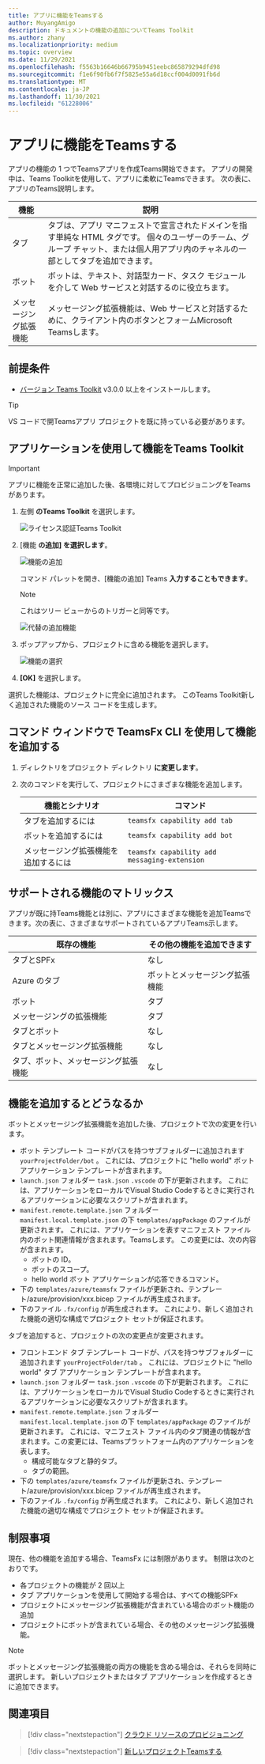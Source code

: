 ```yaml
---
title: アプリに機能をTeamsする
author: MuyangAmigo
description: ドキュメントの機能の追加についてTeams Toolkit
ms.author: zhany
ms.localizationpriority: medium
ms.topic: overview
ms.date: 11/29/2021
ms.openlocfilehash: f5563b16646b66795b9451eebc865879294dfd98
ms.sourcegitcommit: f1e6f90fb6f7f5825e55a6d18ccf004d0091fb6d
ms.translationtype: MT
ms.contentlocale: ja-JP
ms.lasthandoff: 11/30/2021
ms.locfileid: "61228006"
---
```

# <a name="add-capabilities-to-your-teams-apps"></a>アプリに機能をTeamsする

アプリの機能の 1 つでTeamsアプリを作成Teams開始できます。 アプリの開発中は、Teams Toolkitを使用して、アプリに柔軟にTeamsできます。 次の表に、アプリのTeams説明します。

|**機能**|**説明**|
|--------|-------------|
| タブ |  タブは、アプリ マニフェストで宣言されたドメインを指す単純な HTML タグです。 個々のユーザーのチーム、グループ チャット、または個人用アプリ内のチャネルの一部としてタブを追加できます。|
| ボット |  ボットは、テキスト、対話型カード、タスク モジュールを介して Web サービスと対話するのに役立ちます。|
| メッセージング拡張機能 | メッセージング拡張機能は、Web サービスと対話するために、クライアント内のボタンとフォームMicrosoft Teamsします。|

## <a name="prerequisite"></a>前提条件

* [バージョン Teams Toolkit](https://marketplace.visualstudio.com/items?itemName=TeamsDevApp.ms-teams-vscode-extension) v3.0.0 以上をインストールします。

> [!TIP]
> VS コードで開Teamsアプリ プロジェクトを既に持っている必要があります。

## <a name="add-capabilities-using-teams-toolkit"></a>アプリケーションを使用して機能をTeams Toolkit

> [!IMPORTANT]
> アプリに機能を正常に追加した後、各環境に対してプロビジョニングをTeamsがあります。

1. 左側 **のTeams Toolkit** を選択します。

    ![ライセンス認証Teams Toolkit](./images/activate-teams-toolkit.png)
  
1. [機能 **の追加] を選択します**。

    ![機能の追加](./images/add-capabilities.png)

      コマンド パレットを開き、[機能の追加] Teams **入力することもできます**。 
      
      > [!NOTE]
      > これはツリー ビューからのトリガーと同等です。

    ![代替の追加機能](./images/alternate-capabilities.png)

1. ポップアップから、プロジェクトに含める機能を選択します。

    ![機能の選択](./images/select-capabilities.png)

1. **[OK]** を選択します。

選択した機能は、プロジェクトに完全に追加されます。 このTeams Toolkit新しく追加された機能のソース コードを生成します。

## <a name="add-capabilities-using-teamsfx-cli-in-command-window"></a>コマンド ウィンドウで TeamsFx CLI を使用して機能を追加する

1. ディレクトリをプロジェクト ディレクトリ **に変更します**。
1. 次のコマンドを実行して、プロジェクトにさまざまな機能を追加します。

   |機能とシナリオ| コマンド|
   |-----------------------|----------|
   |タブを追加するには|`teamsfx capability add tab`|
   |ボットを追加するには|`teamsfx capability add bot`|
   |メッセージング拡張機能を追加するには|`teamsfx capability add messaging-extension`|

## <a name="supported-capabilities-matrix"></a>サポートされる機能のマトリックス

アプリが既に持Teams機能とは別に、アプリにさまざまな機能を追加Teamsできます。次の表に、さまざまなサポートされているアプリTeams示します。 

|既存の機能|その他の機能を追加できます|
|--------------------|--------------------|
|タブとSPFx|なし|
|Azure のタブ|ボットとメッセージング拡張機能|
|ボット|タブ|
|メッセージングの拡張機能|タブ|
|タブとボット|なし|
|タブとメッセージング拡張機能|なし|
|タブ、ボット、メッセージング拡張機能|なし|

## <a name="what-happens-when-you-add-capabilities"></a>機能を追加するとどうなるか

ボットとメッセージング拡張機能を追加した後、プロジェクトで次の変更を行います。

- ボット テンプレート コードがパスを持つサブフォルダーに追加されます `yourProjectFolder/bot` 。 これには、プロジェクトに "hello world" ボット アプリケーション テンプレートが含まれます。
- `launch.json` フォルダー `task.json` `.vscode` の下が更新されます。 これには、アプリケーションをローカルでVisual Studio Codeするときに実行されるアプリケーションに必要なスクリプトが含まれます。 
- `manifest.remote.template.json` フォルダー `manifest.local.template.json` の下 `templates/appPackage` のファイルが更新されます。 これには、アプリケーションを表すマニフェスト ファイル内のボット関連情報が含まれます。Teamsします。 この変更には、次の内容が含まれます。
  - ボットの ID。
  - ボットのスコープ。
  - hello world ボット アプリケーションが応答できるコマンド。
- 下の `templates/azure/teamsfx` ファイルが更新され、テンプレート/azure/provision/xxx.bicep ファイルが再生成されます。
- 下のファイル `.fx/config` が再生成されます。 これにより、新しく追加された機能の適切な構成でプロジェクト セットが保証されます。

タブを追加すると、プロジェクトの次の変更点が変更されます。

- フロントエンド タブ テンプレート コードが、パスを持つサブフォルダーに追加されます `yourProjectFolder/tab` 。 これには、プロジェクトに "hello world" タブ アプリケーション テンプレートが含まれます。
- `launch.json` フォルダー `task.json` `.vscode` の下が更新されます。 これには、アプリケーションをローカルでVisual Studio Codeするときに実行されるアプリケーションに必要なスクリプトが含まれます。 
- `manifest.remote.template.json` フォルダー `manifest.local.template.json` の下 `templates/appPackage` のファイルが更新されます。 これには、マニフェスト ファイル内のタブ関連の情報が含まれます。この変更には、Teamsプラットフォーム内のアプリケーションを表します。
  - 構成可能なタブと静的タブ。
  - タブの範囲。
- 下の `templates/azure/teamsfx` ファイルが更新され、テンプレート/azure/provision/xxx.bicep ファイルが再生成されます。
- 下のファイル `.fx/config` が再生成されます。 これにより、新しく追加された機能の適切な構成でプロジェクト セットが保証されます。

## <a name="limitations"></a>制限事項

現在、他の機能を追加する場合、TeamsFx には制限があります。 制限は次のとおりです。

- 各プロジェクトの機能が 2 回以上
- タブ アプリケーションを使用して開始する場合は、すべての機能SPFx
- プロジェクトにメッセージング拡張機能が含まれている場合のボット機能の追加
- プロジェクトにボットが含まれている場合、その他のメッセージング拡張機能。

> [!NOTE]
> ボットとメッセージング拡張機能の両方の機能を含める場合は、それらを同時に選択します。 新しいプロジェクトまたはタブ アプリケーションを作成するときに追加できます。

## <a name="see-also"></a>関連項目

> [!div class="nextstepaction"]
> [クラウド リソースのプロビジョニング](provision.md)

> [!div class="nextstepaction"]
> [新しいプロジェクトTeamsする](create-new-project.md)
